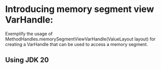 # Introducing memory segment view VarHandle:
Exemplify the usage of MethodHandles.memorySegmentViewVarHandle(ValueLayout layout) for creating a VarHandle that can be used to access a memory segment.

## Using JDK 20